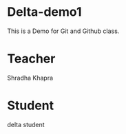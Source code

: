 # Delta-demo1
This is a Demo for Git and Github class.
 

 # Teacher 
 Shradha Khapra

 # Student 
 delta student 